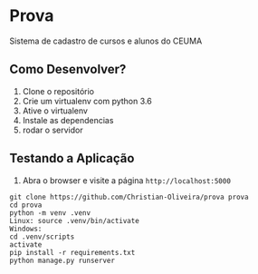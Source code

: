 # Prova

Sistema de cadastro de cursos e alunos do CEUMA


## Como Desenvolver?

1. Clone o repositório
2. Crie um virtualenv com python 3.6
3. Ative o virtualenv
4. Instale as dependencias
5. rodar o servidor

## Testando a Aplicação

1. Abra o browser e visite a página `http://localhost:5000`

```console
git clone https://github.com/Christian-Oliveira/prova prova
cd prova
python -m venv .venv
Linux: source .venv/bin/activate
Windows: 
cd .venv/scripts
activate
pip install -r requirements.txt
python manage.py runserver
```
